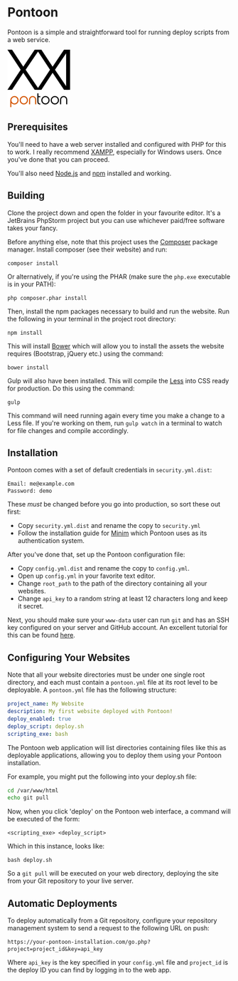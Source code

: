 # Pontoon

Pontoon is a simple and straightforward tool for running deploy scripts from a web service.

![Logo](assets/logo.png)

## Prerequisites
You'll need to have a web server installed and configured with PHP for this to work. I really recommend [XAMPP](https://www.apachefriends.org/), especially for Windows users. Once you've done that you can proceed.

You'll also need [Node.js](https://nodejs.org/en/) and [npm](https://www.npmjs.com/) installed and working.

## Building
Clone the project down and open the folder in your favourite editor. It's a JetBrains PhpStorm project but you can use whichever paid/free software takes your fancy.

Before anything else, note that this project uses the [Composer](https://getcomposer.org/) package manager. Install composer (see their website) and run:

```
composer install
```

Or alternatively, if you're using the PHAR (make sure the `php.exe` executable is in your PATH):

```
php composer.phar install
```

Then, install the npm packages necessary to build and run the website. Run the following in your terminal in the project root directory:

```
npm install
```

This will install [Bower](https://bower.io/) which will allow you to install the assets the website requires (Bootstrap, jQuery etc.) using the command:

```
bower install
```

Gulp will also have been installed. This will compile the [Less](http://lesscss.org/) into CSS ready for production. Do this using the command:

```
gulp
```

This command will need running again every time you make a change to a Less file. If you're working on them, run `gulp watch` in a terminal to watch for file changes and compile accordingly.

## Installation
Pontoon comes with a set of default credentials in `security.yml.dist`:

```
Email: me@example.com
Password: demo
```

These *must* be changed before you go into production, so sort these out first:

* Copy `security.yml.dist` and rename the copy to `security.yml`
* Follow the installation guide for [Minim](https://github.com/lambdacasserole/minim) which Pontoon uses as its authentication system.

After you've done that, set up the Pontoon configuration file:

* Copy `config.yml.dist` and rename the copy to `config.yml`.
* Open up `config.yml` in your favorite text editor.
* Change `root_path` to the path of the directory containing all your websites.
* Change `api_key` to a random string at least 12 characters long and keep it secret.

Next, you should make sure your `www-data` user can run `git` and has an SSH key configured on your server and GitHub account. An excellent tutorial for this can be found [here](http://technotes.tumblr.com/post/33867325150/php-hook-script-that-can-git-pull).

## Configuring Your Websites
Note that all your website directories must be under one single root directory, and each must contain a `pontoon.yml` file at its root level to be deployable. A `pontoon.yml` file has the following structure:

```yaml
project_name: My Website
description: My first website deployed with Pontoon!
deploy_enabled: true
deploy_script: deploy.sh
scripting_exe: bash
```

The Pontoon web application will list directories containing files like this as deployable applications, allowing you to deploy them using your Pontoon installation.

For example, you might put the following into your deploy.sh file:

```bash
cd /var/www/html
echo git pull
```

Now, when you click 'deploy' on the Pontoon web interface, a command will be executed of the form:

```
<scripting_exe> <deploy_script>
```

Which in this instance, looks like:

```
bash deploy.sh
```

So a `git pull` will be executed on your web directory, deploying the site from your Git repository to your live server.

## Automatic Deployments
To deploy automatically from a Git repository, configure your repository management system to send a request to the following URL on push:

```
https://your-pontoon-installation.com/go.php?project=project_id&key=api_key
```

Where `api_key` is the key specified in your `config.yml` file and `project_id` is the deploy ID you can find by logging in to the web app.

